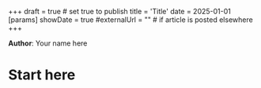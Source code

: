 +++
draft = true            # set true to publish
title = 'Title'
date = 2025-01-01
[params]
  showDate = true
  #externalUrl = ""     # if article is posted elsewhere
+++

**Author**: Your name here

# Start here
